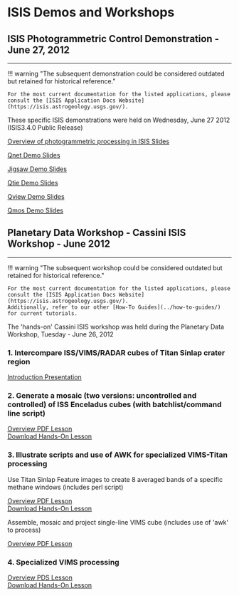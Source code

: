 # ISIS Demos and Workshops

## **ISIS Photogrammetric Control Demonstration - June 27, 2012**
------

!!! warning "The subsequent demonstration could be considered outdated but retained for historical reference."

    For the most current documentation for the listed applications, please consult the [ISIS Application Docs Website](https://isis.astrogeology.usgs.gov/).


These specific ISIS demonstrations were held on Wednesday, June 27 2012 (ISIS3.4.0 Public Release)

[Overview of photogrammetric processing in ISIS Slides](../assets/isis-demos/IsisDemoIntro.pdf)

[Qnet Demo Slides](../assets/isis-demos/Qnet.pdf)

[Jigsaw Demo Slides](../assets/isis-demos/Jigsaw.pdf)

[Qtie Demo Slides](../assets/isis-demos/Qtie.pdf)

[Qview Demo Slides](../assets/isis-demos/Qview.pdf)

[Qmos Demo Slides](../assets/isis-demos/Qmos.pdf)

## **Planetary Data Workshop - Cassini ISIS Workshop - June 2012**
------

!!! warning "The subsequent workshop could be considered outdated but retained for historical reference."

    For the most current documentation for the listed applications, please consult the [ISIS Application Docs Website](https://isis.astrogeology.usgs.gov/).
    Additionally, refer to our other [How-To Guides](../how-to-guides/) for current tutorials.

The 'hands-on' Cassini ISIS workshop was held during the Planetary Data
Workshop, Tuesday - June 26, 2012

### 1. Intercompare ISS/VIMS/RADAR cubes of Titan Sinlap crater region

[Introduction Presentation](../assets/isis-demos/CassiniTutorial.pdf)

### 2. Generate a mosaic (two versions: uncontrolled and controlled) of ISS Enceladus cubes (with batchlist/command line script)  

[Overview PDF Lesson](../assets/isis-demos/CassiniISS_EnceladusLesson.pdf)  
[Download Hands-On Lesson](../assets/isis-demos/ISSEnceladus.tar.gz)

### 3. Illustrate scripts and use of AWK for specialized VIMS-Titan processing

Use Titan Sinlap Feature images to create 8 averaged bands of a specific methane windows (includes perl script)

[Overview PDF Lesson](../assets/isis-demos/CassiniVIMS_mwinavg.pdf)  
[Download Hands-On Lesson](../assets/isis-demos/Vims_titan_bandavg_lesson.tar.gz)

Assemble, mosaic and project single-line VIMS cube (includes use of 'awk' to process)

[Overview PDF Lesson](../assets/isis-demos/CassiniVIMS_SingleLineLesson.pdf)

### 4. Specialized VIMS processing  
[Overview PDS Lesson](../assets/isis-demos/Vims_specialprocessing.pdf)  
[Download Hands-On Lesson](../assets/isis-demos/SpecializedVIMS.tar.gz)
